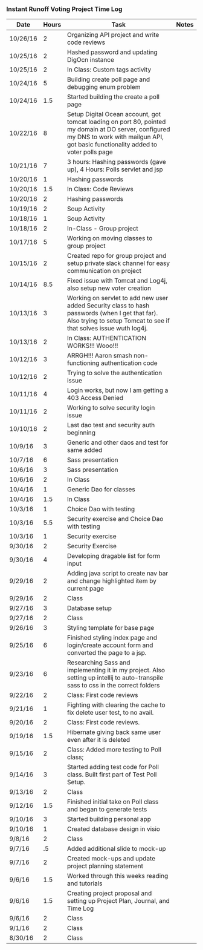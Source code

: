 ### Instant Runoff Voting Project Time Log

| Date | Hours | Task | Notes |
|------|------|-------|-------|
| 10/26/16 | 2 | Organizing API project and write code reviews | |
| 10/25/16 | 2 | Hashed password and updating DigOcn instance | |
| 10/25/16 | 2 | In Class: Custom tags activity | |
| 10/24/16 | 5 | Building create poll page and debugging enum problem | |
| 10/24/16 | 1.5 | Started building the create a poll page | ||
| 10/22/16 | 8 | Setup Digital Ocean account, got tomcat loading on port 80, pointed my domain at DO server, configured my DNS to work with mailgun API, got basic functionality added to voter polls page | |
| 10/21/16 | 7 | 3 hours: Hashing passwords (gave up), 4 Hours: Polls servlet and jsp | |
| 10/20/16 | 1 | Hashing passwords | |
| 10/20/16 | 1.5 | In Class: Code Reviews | |
| 10/20/16 | 2 | Hashing passwords | |
| 10/19/16 | 2 | Soup Activity | |
| 10/18/16 | 1 | Soup Activity | |
| 10/18/16 | 2 | In-Class - Group project | |
| 10/17/16 | 5 | Working on moving classes to group project | |
| 10/15/16 | 2 | Created repo for group project and setup private slack channel for easy communication on project | |
| 10/14/16 | 8.5 | Fixed issue with Tomcat and Log4j, also setup new voter creation | |
| 10/13/16 | 3 | Working on servlet to add new user added Security class to hash passwords (when I get that far). Also trying to setup Tomcat to see if that solves issue wuth log4j.
| 10/13/16 | 2 | In Class: AUTHENTICATION WORKS!!! Wooo!!! | |
| 10/12/16 | 3 | ARRGH!!! Aaron smash non-functioning authentication code | |
| 10/12/16 | 2 | Trying to solve the authentication issue | |
| 10/11/16 | 4 | Login works, but now I am getting a 403 Access Denied | |
| 10/11/16 | 2 | Working to solve security login issue | |
| 10/10/16 | 2 | Last dao test and security auth beginning | |
| 10/9/16 | 3 | Generic and other daos and test for same added | |
| 10/7/16 | 6 | Sass presentation | |
| 10/6/16 | 3 | Sass presentation | |
| 10/6/16 | 2 | In Class | |
| 10/4/16 | 1 | Generic Dao for classes | |
| 10/4/16 | 1.5 | In Class | |
| 10/3/16 | 1 | Choice Dao with testing | |
| 10/3/16 | 5.5 | Security exercise and Choice Dao with testing| |
| 10/3/16 | 1 | Security exercise | |
| 9/30/16 | 2 | Security Exercise | |
| 9/30/16 | 4 | Developing dragable list for form input | |
| 9/29/16 | 2 | Adding java script to create nav bar and change highlighted item by current page | |
| 9/29/16 | 2 | Class | |
| 9/27/16 | 3 | Database setup | |
| 9/27/16 | 2 | Class | |
| 9/26/16 | 3 | Styling template for base page | |
| 9/25/16 | 6 | Finished styling index page and login/create account form and converted the page to a jsp.
| 9/23/16 | 6 | Researching Sass and implementing it in my project. Also setting up intellij to auto-transpile sass to css in the correct folders ||
| 9/22/16 | 2 | Class: First code reviews | |
| 9/21/16 | 1 | Fighting with clearing the cache to fix delete user test, to no avail. | |
| 9/20/16 | 2 | Class: First code reviews. ||
| 9/19/16 | 1.5 | Hibernate giving back same user even after it is deleted ||
| 9/15/16 | 2 | Class: Added more testing to Poll class; | |
| 9/14/16 | 3 | Started adding test code for Poll class. Built first part of Test Poll Setup. |
| 9/13/16 | 2 | Class | |
| 9/12/16 | 1.5 | Finished initial take on Poll class and began to generate tests | |
| 9/10/16 | 3 | Started building personal app | |
| 9/10/16 | 1 | Created database design in visio | |
| 9/8/16 | 2 | Class | |
| 9/7/16 | .5 | Added additional slide to mock-up | |
| 9/7/16 | 2 | Created mock-ups and update project planning statement | |
| 9/6/16 | 1.5 | Worked through this weeks reading and tutorials | |
| 9/6/16 | 1.5 | Creating project proposal and setting up Project Plan, Journal, and Time Log | |
| 9/6/16 | 2 | Class | |
| 9/1/16 | 2 | Class | |
| 8/30/16 | 2 | Class | |
